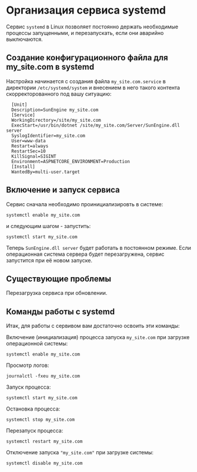 # Организация сервиса systemd

Сервис `systemd` в Linux позволяет постоянно держать необходимые процессы запущенными, и перезапускать, если они аварийно выключаются.

## Создание конфигурационного файла для my_site.com в systemd

Настройка начинается с создания файла `my_site.com.service` в директории `/etc/systemd/system` и внесением в него такого контента скорректорованного под вашу ситуацию:

```
  [Unit]
  Description=SunEngine my_site.com
  [Service]
  WorkingDirectory=/site/my_site.com
  ExecStart=/usr/bin/dotnet /site/my_site.com/Server/SunEngine.dll server
  SyslogIdentifier=my_site.com
  User=www-data
  Restart=always
  RestartSec=10
  KillSignal=SIGINT
  Environment=ASPNETCORE_ENVIRONMENT=Production
  [Install]
  WantedBy=multi-user.target
```


## Включение и запуск сервиса

Сервис сначала необходимо проинициализировть в системе:

```systemctl enable my_site.com```

и следующим шагом - запустить:

```systemctl start my_site.com```

Теперь `SunEngine.dll server` будет работать в постоянном режиме. Если операционная система сервера будет перезагружена, сервис запустится при её новом запуске.


## Существующие проблемы

Перезагрузка сервиса при обновлении.


## Команды работы с systemd

Итак, для работы с сервивом вам достаточно освоить эти команды:

Включение (инициализация) процесса запуска `my_site.com` при загрузке операционной системы:

```systemctl enable my_site.com```

Просмотр логов:

```journalctl -fxeu my_site.com```

Запуск процесса:

```systemctl start my_site.com```

Остановка процесса:

```systemctl stop my_site.com```

Перезапуск процесса:

```systemctl restart my_site.com```

Отключение запуска `"my_site.com"` при загрузке системы:

```systemctl disable my_site.com```

